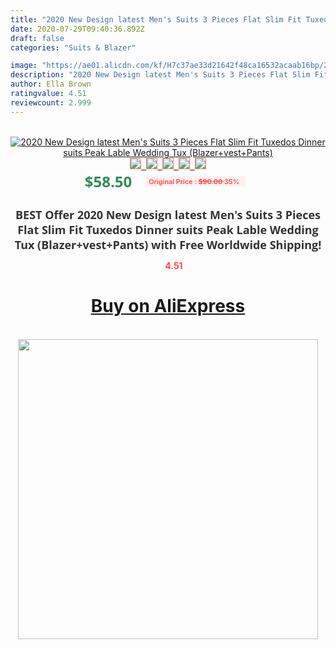```yaml
---
title: "2020 New Design latest Men's Suits 3 Pieces Flat Slim Fit Tuxedos Dinner suits Peak Lable Wedding Tux (Blazer+vest+Pants)"
date: 2020-07-29T09:40:36.892Z
draft: false
categories: "Suits & Blazer"

image: "https://ae01.alicdn.com/kf/H7c37ae33d21642f48ca16532acaab16bp/2020-New-Design-latest-Men-s-Suits-3-Pieces-Flat-Slim-Fit-Tuxedos-Dinner-suits-Peak.jpg"
description: "2020 New Design latest Men's Suits 3 Pieces Flat Slim Fit Tuxedos Dinner suits Peak Lable Wedding Tux (Blazer+vest+Pants)"
author: Ella Brown
ratingvalue: 4.51
reviewcount: 2.999
---
```

<br>
<div style="text-align: center;">
<a href="https://s.click.aliexpress.com/e/_ACnH8h" target="_blank" rel="nofollow noopener noreferrer"><img alt="2020 New Design latest Men's Suits 3 Pieces Flat Slim Fit Tuxedos Dinner suits Peak Lable Wedding Tux (Blazer+vest+Pants)" class="magnifier-image" src="https://ae01.alicdn.com/kf/H7c37ae33d21642f48ca16532acaab16bp/2020-New-Design-latest-Men-s-Suits-3-Pieces-Flat-Slim-Fit-Tuxedos-Dinner-suits-Peak.jpg_640x640.jpg">
<br>
<img style="border:1px solid salmon" src="https://ae01.alicdn.com/kf/H7c37ae33d21642f48ca16532acaab16bp/2020-New-Design-latest-Men-s-Suits-3-Pieces-Flat-Slim-Fit-Tuxedos-Dinner-suits-Peak.jpg_120x120.jpg">&nbsp;&nbsp;<img style="border:1px solid salmon" src="https://ae01.alicdn.com/kf/H92d783a6c1dd470d862f1e66f1dd540eJ/2020-New-Design-latest-Men-s-Suits-3-Pieces-Flat-Slim-Fit-Tuxedos-Dinner-suits-Peak.jpg_120x120.jpg">&nbsp;&nbsp;<img style="border:1px solid salmon" src="https://ae01.alicdn.com/kf/H054a0ac9e9c64b829d49f6eb1ff1de3ao/2020-New-Design-latest-Men-s-Suits-3-Pieces-Flat-Slim-Fit-Tuxedos-Dinner-suits-Peak.jpg_120x120.jpg">&nbsp;&nbsp;<img style="border:1px solid salmon" src="https://ae01.alicdn.com/kf/H4ce04f285b7543a8ada49ebd5fa7706f7/2020-New-Design-latest-Men-s-Suits-3-Pieces-Flat-Slim-Fit-Tuxedos-Dinner-suits-Peak.jpg_120x120.jpg">&nbsp;&nbsp;<img style="border:1px solid salmon" src="https://ae01.alicdn.com/kf/H854462ac94114017af9c9fd4b4a348894/2020-New-Design-latest-Men-s-Suits-3-Pieces-Flat-Slim-Fit-Tuxedos-Dinner-suits-Peak.jpg_120x120.jpg"></a></div><br0>
<div style="text-align: center;"><span style="background-color: white; border: 0px; box-sizing: border-box; color: seagreen; display: inline-block; font-family: &quot;open sans&quot; , &quot;arial&quot; , &quot;helvetica&quot; , sans-serif , &quot;heiti&quot;; font-size: 24px; font-stretch: inherit; font-weight: 700; line-height: inherit; margin: 0px 10px 0px 0px; padding: 0px; vertical-align: middle;">$58.50 </span>
<span style="background: rgb(255 , 241 , 241); border-radius: 3px; border: 0px; box-sizing: border-box; color: #ff4747; display: inline-block; font-family: inherit; font-size: 12px; font-stretch: inherit; font-style: inherit; font-variant: inherit; font-weight: 600; line-height: inherit; margin: 0px; padding: 2px 5px; transform: scale(0.9); vertical-align: middle;">Original Price : <b style="text-decoration: line-through;">$90.00 </b> 35%&nbsp;&nbsp;</span></div>
<h1 style="color: #333333; display: inline-block; font-family: &quot;open sans&quot; , &quot;arial&quot; , &quot;helvetica&quot; , sans-serif , &quot;heiti&quot;; font-size: 18px; font-stretch: inherit; font-weight: 700; text-align: center;">BEST Offer 2020 New Design latest Men's Suits 3 Pieces Flat Slim Fit Tuxedos Dinner suits Peak Lable Wedding Tux (Blazer+vest+Pants) with Free Worldwide Shipping!</h1>
<div style="color: #ff4747; text-align: center;">
<img src="https://4.bp.blogspot.com/-M0ZcTcb-5uY/XleCXlxnR4I/AAAAAAAAAEc/OrjgMkXV1oMQFaCRZj5HQwOCBcu3w1FegCPcBGAYYCw/s1600/star.png" style="height: 15px;">&nbsp;<b>4.51</b></div>
<div class="button_cont" align="center"><a class="buynow_a" href="https://s.click.aliexpress.com/e/_ACnH8h" target="_blank" rel="nofollow noopener noreferrer"><H1>Buy on AliExpress</H1></a></div><br>
<div class="separator" style="clear: both; text-align: center;">
<img src="https://lh3.googleusercontent.com/-pTy5HemUv9M/XlePHvY0dAI/AAAAAAAAAE4/0nX5iRUoIWY8eMW9Dpxeirr157OZliDIgCLcBGAsYHQ/s1600/badge.gif" width="480">
</div>

